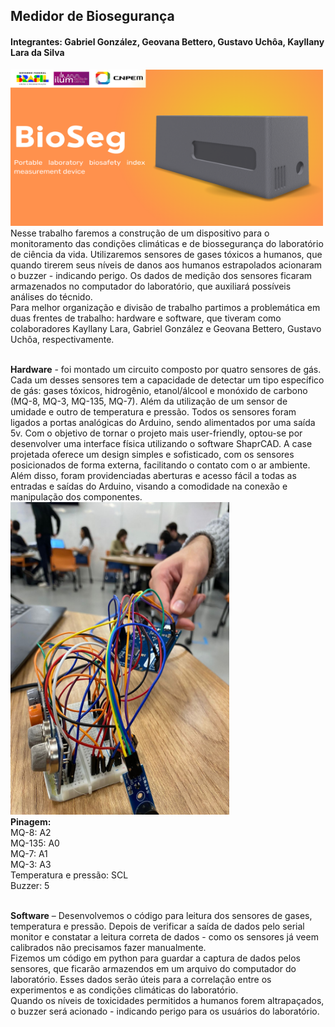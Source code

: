 <h2>Medidor de Biosegurança</h2>
<h4>Integrantes: Gabriel González, Geovana Bettero, Gustavo Uchôa, Kayllany Lara da Silva</h4>
<img src="PosterProjeto.png" style="width:500px;height:250px"/>
Nesse trabalho faremos a construção de um dispositivo para o monitoramento das condições climáticas e de biossegurança do laboratório de ciência da vida. Utilizaremos sensores de gases tóxicos a humanos, que quando tirerem seus níveis de danos aos humanos estrapolados acionaram o buzzer - indicando perigo. Os dados de medição dos sensores ficaram armazenados no computador do laboratório, que auxiliará possíveis análises do técnido.<br>
Para melhor organização e divisão de trabalho partimos a problemática em duas frentes de trabalho: hardware e software, que tiveram como colaboradores Kayllany Lara, Gabriel González e Geovana Bettero, Gustavo Uchôa, respectivamente.<br><br>

<b>Hardware</b> - foi montado um circuito composto por quatro sensores de gás. Cada um desses sensores tem a capacidade de detectar um tipo específico de gás: gases tóxicos, hidrogênio, etanol/álcool e monóxido de carbono (MQ-8, MQ-3, MQ-135, MQ-7). Além da utilização de um sensor de umidade e outro de temperatura e pressão. Todos os sensores foram ligados a portas analógicas do Arduino, sendo alimentados por uma saída 5v.
Com o objetivo de tornar o projeto mais user-friendly, optou-se por desenvolver uma interface física utilizando o software ShaprCAD. A case projetada oferece um design simples e sofisticado, com os sensores posicionados de forma externa, facilitando o contato com o ar ambiente. Além disso, foram providenciadas aberturas e acesso fácil a todas as entradas e saídas do Arduino, visando a comodidade na conexão e manipulação dos componentes.<br>
<img src="circuitos.jpeg" style="width:350px;height:500px"/><br>
<b>Pinagem:</b><br>
MQ-8: A2<br>
MQ-135: A0<br>
MQ-7: A1<br>
MQ-3: A3<br>
Temperatura e pressão: SCL<br>
Buzzer: 5<br><br>

<b>Software</b> – Desenvolvemos o código para leitura dos sensores de gases, temperatura e pressão. Depois de verificar a saída de dados pelo serial monitor e constatar a leitura correta de dados - como os sensores já veem calibrados não precisamos fazer manualmente.<br>
Fizemos um código em python para guardar a captura de dados pelos sensores, que ficarão armazendos em um arquivo do computador do laboratório. Esses dados serão úteis para a correlação entre os experimentos e as condições climáticas do laboratório.<br>
Quando os níveis de toxicidades permitidos a humanos forem altrapaçados, o buzzer será acionado - indicando perigo para os usuários do laboratório.
